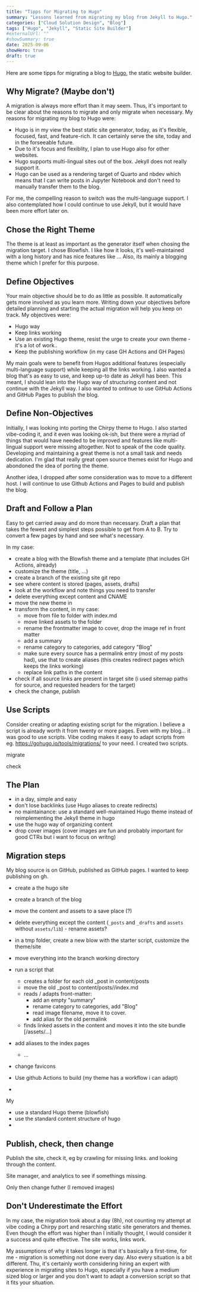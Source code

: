 ```yaml
---
title: "Tipps for Migrating to Hugo"
summary: "Lessons learned from migrating my blog from Jekyll to Hugo."
categories: ["Cloud Solution Design", "Blog"]
tags: ["Hugo", "Jekyll", "Static Site Builder"]
#externalUrl: ""
#showSummary: true
date: 2025-09-06
showHero: true
draft: true
---
```


Here are some tipps for migrating a blog to [Hugo](https://gohugo.io), the static website builder.

## Why Migrate? (Maybe don't)

A migration is always more effort than it may seem. Thus, it's important to be clear about the reasons to migrate and only migrate when necessary. My reasons for migrating my blog to Hugo were:

- Hugo is in my view the best static site generator, today, as it's flexible, focused, fast, and feature-rich. It can certainly serve the site, today and in the forseeable future.
- Due to it's focus and flexiblity, I plan to use Hugo also for other websites.
- Hugo supports multi-lingual sites out of the box. Jekyll does not really support it.
- Hugo can be used as a rendering target of Quarto and nbdev which means that I can write posts in Jupyter Notebook and don't need to manually transfer them to the blog. 

For me, the compelling reason to switch was the multi-language support. I also contemplated how I could continue to use Jekyll, but it would have been more effort later on.

## Chose the Right Theme

The theme is at least as important as the generator itself when chosing the migration target. I chose Blowfish. I like how it looks, it's well-maintained with a long history and has nice features like ... Also, its mainly a blogging theme which I prefer for this purpose. 

## Define Objectives

Your main objective should be to do as little as possible. It automatically gets more involved as you learn more. Writing down your objectives before detailed planning and starting the actual migration will help you keep on track. My objectives were:

- Hugo way
- Keep links working
- Use an existing Hugo theme, resist the urge to create your own theme - it's a lot of work..
- Keep the publishing workflow (in my case GH Actions and GH Pages)

My main goals were to benefit from Hugos additional features (especially multi-language support) while keeping all the links working. I also wanted a blog that's as easy to use, and keep up-to date as Jekyll has been. This meant, I should lean into the Hugo way of structuring content and not continue with the Jekyll way. I also wanted to ontinue to use GitHub Actions and GitHub Pages to publish the blog.

## Define Non-Objectives

Initially, I was looking into porting the Chirpy theme to Hugo. I also started vibe-coding it, and it even was looking ok-ish, but there were a myriad of things that would have needed to be improved and features like multi-lingual support were missing altogether. Not to speak of the code quality. Developing and maintaining a great theme is not a small task and needs dedication. I'm glad that really great open source themes exist for Hugo and abondoned the idea of porting the theme.

Another idea, I dropped after some consideration was to move to a different host. I will continue to use Github Actions and Pages to build and publish the blog.

## Draft and Follow a Plan

Easy to get carried away and do more than necessary. Draft a plan that takes the fewest and simplest steps possible to get from A to B. Try to convert a few pages by hand and see what's necessary.

In my case:

- create a blog with the Blowfish theme and a template (that includes GH Actions, already)
- customize the theme (title, ...)
- create a branch of the existing site git repo
- see where content is stored (pages, assets, drafts)
- look at the workflow and note things you need to transfer
- delete everything except content and CNAME
- move the new theme in
- transform the content, in my case:
  - move from file to folder with index.md
  - move linked assets to the folder
  - rename the frontmatter image to cover, drop the image ref in front matter
  - add a summary
  - rename category to categories, add category "Blog"
  - make sure every source has a permalink entry (most of my posts had), use that to create aliases (this creates redirect pages which keeps the links working)
  - replace link paths in the content
- check if all source links are present in target site (i used sitemap paths for source, and requested headers for the target)
- check the change, publish

## Use Scripts

Consider creating or adapting existing script for the migration. I believe a script is already worth it from twenty or more pages. Even with my blog... it was good to use scripts. Vibe coding makes it easy to adapt scripts from eg. https://gohugo.io/tools/migrations/ to your need. I created two scripts.

migrate

check

## The Plan

- in a day, simple and easy
- don't lose backlinks (use Hugo aliases to create redirects)
- no maintainance: use a standard well-maintained Hugo theme instead of reimplementing the Jekyll theme in hugo
- use the hugo way of organizing content
- drop cover images (cover images are fun and probably important for good CTRs but i want to focus on writng)

## Migration steps

My blog source is on GitHub, published as GitHub pages. I wanted to keep publishing on gh.

- create a the hugo site
- create a branch of the blog
- move the content and assets to a save place (?)
- delete everything except the content (`_posts` and `_drafts` and `assets` without `assets/lib`) - rename assets?
- in a tmp folder, create a new blow with the starter script, customize the theme/site
- move everything into the branch working directory
- run a script that
  - creates a folder for each old _post in content/posts
  - move the old _post to content/posts/<postname>/index.md
  - reads / adapts front-matter:
    - add an empty "summary"
    - rename category to categories, add "Blog"
    - read image filename, move it to cover.<ext>
    - add alias for the old permalink
  - finds linked assets in the content and moves it into the site bundle [/assets/...]
- add aliases to the index pages
  - ...
- change favicons

- Use github Actions to build (my theme has a workflow i can adapt)
- 

My

- use a standard Hugo theme (blowfish)
- use the standard content structure of hugo
- 

## Publish, check, then change

Publish the site, check it, eg by crawling for missing links. and looking through the content.

Site manager, and analytics to see if somethings missing.

Only then change futher (I removed images)

## Don't Underestimate the Effort

In my case, the migration took about a day (8h), not counting my attempt at vibe coding a Chirpy port and resarching static site generators and themes. Even though the effort was higher than I initially thought, I would consider it a success and quite effective. The site works, links work. 

My assumptions of why it takes longer is that it's basically a first-time, for me - migration is something not done every day. Also every situation is a bit different. Thu, it's certainly worth considering hiring an expert with experience in migrating sites to Hugo, especially if you have a medium sized blog or larger and you don't want to adapt a conversion script so that it fits your situation.